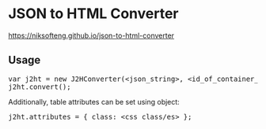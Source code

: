 # JSON to HTML Converter

<a href="https://niksofteng.github.io/json-to-html-converter">https://niksofteng.github.io/json-to-html-converter</a>

<h2>Usage</h2>

<pre style="display:block">var j2ht = new J2HConverter(&lt;json_string&gt;, &lt;id_of_container_element&gt;);
j2ht.convert();</pre>

Additionally, table attributes can be set using object:

<pre style="display:block">j2ht.attributes = { class: &lt;css_class/es&gt; };</pre>
